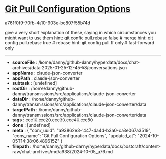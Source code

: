 # [Git Pull Configuration Options](https://claude.ai/chat/a93862e3-1447-4a4d-b3a0-ca3e067a3519)

a761f0f9-70fb-4a10-903e-bc807f55b74d

give a very short explanation of these, saying in which circumstances you might want to use them
hint:   git config pull.rebase false  # merge
hint:   git config pull.rebase true   # rebase
hint:   git config pull.ff only       # fast-forward only

---

* **sourceFile** : /home/danny/github-danny/hyperdata/docs/chat-archives/data-2025-01-25-12-45-58/conversations.json
* **appName** : claude-json-converter
* **appPath** : claude-json-converter
* **subtask** : [undefined]
* **rootDir** : /home/danny/github-danny/transmissions/src/applications/claude-json-converter
* **dataDir** : /home/danny/github-danny/transmissions/src/applications/claude-json-converter/data
* **targetPath** : /home/danny/github-danny/transmissions/src/applications/claude-json-converter/data
* **tags** : ccc10.ccc20.ccc30.ccc40.ccc50
* **done** : [undefined]
* **meta** : {
  "conv_uuid": "a93862e3-1447-4a4d-b3a0-ca3e067a3519",
  "conv_name": "Git Pull Configuration Options",
  "updated_at": "2024-10-05T14:38:06.489615Z"
}
* **filepath** : /home/danny/github-danny/hyperdata/docs/postcraft/content-raw/chat-archives/md/a938/2024-10-05_a76.md